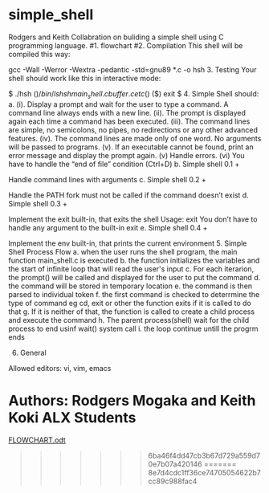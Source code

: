 # simple_shell

Rodgers and Keith Collabration on buliding a simple shell using C programming language.
#1. flowchart
#2. Compilation
This shell will be compiled this way:

gcc -Wall -Werror -Wextra -pedantic -std=gnu89 *.c -o hsh
3. Testing
Your shell should work like this in interactive mode:

$ ./hsh
($) /bin/ls
hsh main_shell.c buffer.c  etc
($)
($) exit
$
4. Simple Shell should:
a. 
(i). Display a prompt and wait for the user to type a command. A command line always ends with a new line.
(ii). The prompt is displayed again each time a command has been executed.
(iii). The command lines are simple, no semicolons, no pipes, no redirections or any other advanced features.
(iv). The command lines are made only of one word. No arguments will be passed to programs.
(v). If an executable cannot be found, print an error message and display the prompt again.
(v) Handle errors.
(vi) You have to handle the “end of file” condition (Ctrl+D)
b. 
Simple shell 0.1 +

Handle command lines with arguments
c.
Simple shell 0.2 +

Handle the PATH
fork must not be called if the command doesn’t exist
d. 
Simple shell 0.3 +

Implement the exit built-in, that exits the shell
Usage: exit
You don’t have to handle any argument to the built-in exit
e. 
Simple shell 0.4 +

Implement the env built-in, that prints the current environment
5. Simple Shell Process Flow
a. when the user runs the shell program, the main function main_shell.c is executed
b. the function initializes the variables and the start of infinite loop that will read the user's input
c. For each iterarion, the prompt() will be called and displayed for the user to put the command
d. the command will be stored in temporary location
e. the command is then parsed to individual token
f. the first command is checked to deterrmine the type of command eg cd, exit or other the function exits if it is called to do that
g. If it is neither of that, the function is called to create a child process and execute the command
h. The parent process(shell) wait for the child process to end usinf wait() system call
i. the loop continue untill the progrm ends

6. General

Allowed editors: vi, vim, emacs

 Authors:
           Rodgers Mogaka and Keith Koki ALX Students
=======

[FLOWCHART.odt](https://github.com/rodgersxy/simple_shell/files/11248414/FLOWCHART.odt)
>>>>>>> 6ba46f4dd47cb3b67d729a559d70e7b07a420146
=======
>>>>>>> 8e7d4cdc1ff36ce74705054622b7cc89c988fac4
